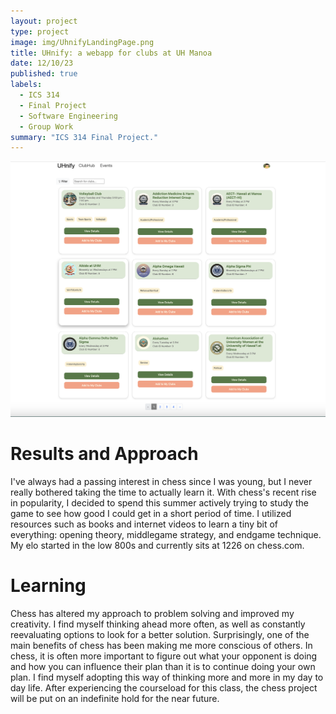 ```yaml
---
layout: project
type: project
image: img/UhnifyLandingPage.png
title: UHnify: a webapp for clubs at UH Manoa
date: 12/10/23
published: true
labels:
  - ICS 314
  - Final Project
  - Software Engineering
  - Group Work
summary: "ICS 314 Final Project."
---
```

![A screenshot of the browse clubs page on the website.](../img/UhnifyBrowseClubsPage.png)

# Results and Approach
I've always had a passing interest in chess since I was young, but I never really bothered taking the time to actually learn it. With chess's recent rise in popularity, I decided to spend this summer actively trying to study the game to see how good I could get in a short period of time. I utilized resources such as books and internet videos to learn a tiny bit of everything: opening theory, middlegame strategy, and endgame technique. My elo started in the low 800s and currently sits at 1226 on chess.com. 

# Learning
Chess has altered my approach to problem solving and improved my creativity. I find myself thinking ahead more often, as well as constantly reevaluating options to look for a better solution. Surprisingly, one of the main benefits of chess has been making me more conscious of others. In chess, it is often more important to figure out what your opponent is doing and how you can influence their plan than it is to continue doing your own plan. I find myself adopting this way of thinking more and more in my day to day life. After experiencing the courseload for this class, the chess project will be put on an indefinite hold for the near future. 

